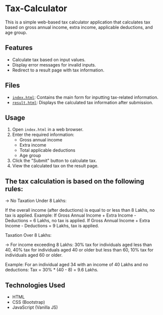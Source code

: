 # Tax-Calculator
This is a simple web-based tax calculator application that calculates tax based on gross annual income, extra income, applicable deductions, and age group.

## Features

- Calculate tax based on input values.
- Display error messages for invalid inputs.
- Redirect to a result page with tax information.

## Files

- [`index.html`](index.html): Contains the main form for inputting tax-related information.
- [`result.html`](result.html): Displays the calculated tax information after submission.

## Usage

1. Open `index.html` in a web browser.
2. Enter the required information:
   - Gross annual income
   - Extra income
   - Total applicable deductions
   - Age group
3. Click the "Submit" button to calculate tax.
4. View the calculated tax on the result page.

## The tax calculation is based on the following rules:

-> No Taxation Under 8 Lakhs:

If the overall income (after deductions) is equal to or less than 8 Lakhs, no tax is applied.
Example:
If Gross Annual Income + Extra Income - Deductions = 6 Lakhs, no tax is applied.
If Gross Annual Income + Extra Income - Deductions = 9 Lakhs, tax is applied.

Taxation Over 8 Lakhs:

-> For income exceeding 8 Lakhs:
30% tax for individuals aged less than 40,
40% tax for individuals aged 40 or older but less than 60,
10% tax for individuals aged 60 or older.

Example:
For an individual aged 34 with an income of 40 Lakhs and no deductions:
Tax = 30% * (40 - 8) = 9.6 Lakhs.

## Technologies Used

- HTML
- CSS (Bootstrap)
- JavaScript (Vanilla JS)

